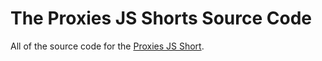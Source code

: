 # The Proxies JS Shorts Source Code
All of the source code for the [Proxies JS Short](https://vanillajsshorts.com).